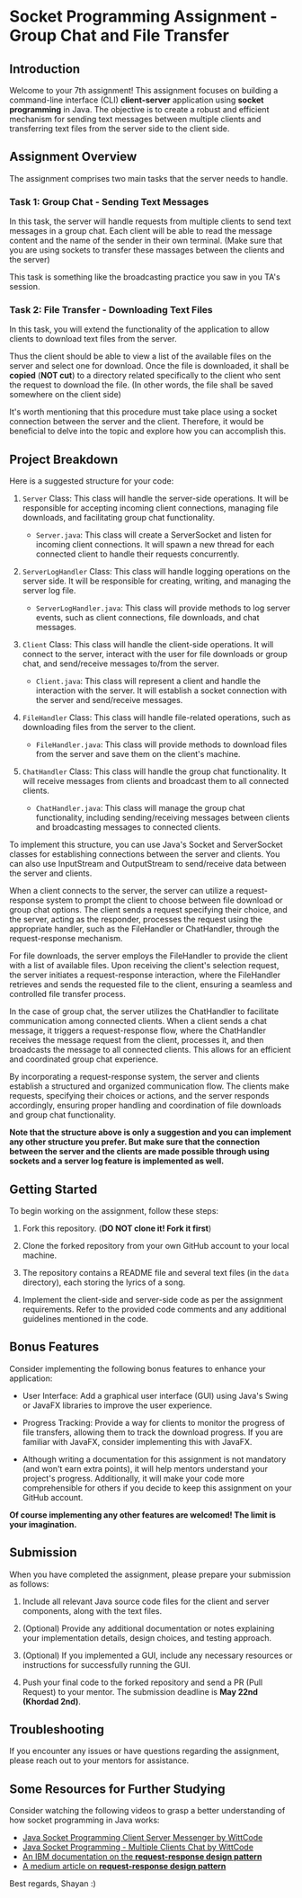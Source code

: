 # Socket Programming Assignment - Group Chat and File Transfer

## Introduction
Welcome to your 7th assignment! This assignment focuses on building a command-line interface (CLI) **client-server** application using **socket programming** in Java. The objective is to create a robust and efficient mechanism for sending text messages between multiple clients and transferring text files from the server side to the client side.

## Assignment Overview
The assignment comprises two main tasks that the server needs to handle.

### Task 1: Group Chat - Sending Text Messages
In this task, the server will handle requests from multiple clients to send text messages in a group chat. Each client will be able to read the message content and the name of the sender in their own terminal. (Make sure that you are using sockets to transfer these massages between the clients and the server)

This task is something like the broadcasting practice you saw in you TA's session.

### Task 2: File Transfer - Downloading Text Files
In this task, you will extend the functionality of the application to allow clients to download text files from the server.

Thus the client should be able to view a list of the available files on the server and select one for download. Once the file is downloaded, it shall be **copied** (**NOT cut**) to a directory related specifically to the client who sent the request to download the file. (In other words, the file shall be saved somewhere on the client side)

It's worth mentioning that this procedure must take place using a socket connection between the server and the client. Therefore, it would be beneficial to delve into the topic and explore how you can accomplish this.

## Project Breakdown
Here is a suggested structure for your code:

1. `Server` Class: This class will handle the server-side operations. It will be responsible for accepting incoming client connections, managing file downloads, and facilitating group chat functionality.
    - `Server.java`: This class will create a ServerSocket and listen for incoming client connections. It will spawn a new thread for each connected client to handle their requests concurrently.

2. `ServerLogHandler` Class: This class will handle logging operations on the server side. It will be responsible for creating, writing, and managing the server log file.

    - `ServerLogHandler.java`: This class will provide methods to log server events, such as client connections, file downloads, and chat messages.

3. `Client` Class: This class will handle the client-side operations. It will connect to the server, interact with the user for file downloads or group chat, and send/receive messages to/from the server.
    - `Client.java`: This class will represent a client and handle the interaction with the server. It will establish a socket connection with the server and send/receive messages.

4. `FileHandler` Class: This class will handle file-related operations, such as downloading files from the server to the client.
    - `FileHandler.java`: This class will provide methods to download files from the server and save them on the client's machine.

5. `ChatHandler` Class: This class will handle the group chat functionality. It will receive messages from clients and broadcast them to all connected clients.
    - `ChatHandler.java`: This class will manage the group chat functionality, including sending/receiving messages between clients and broadcasting messages to connected clients.


To implement this structure, you can use Java's Socket and ServerSocket classes for establishing connections between the server and clients. You can also use InputStream and OutputStream to send/receive data between the server and clients.

When a client connects to the server, the server can utilize a request-response system to prompt the client to choose between file download or group chat options. The client sends a request specifying their choice, and the server, acting as the responder, processes the request using the appropriate handler, such as the FileHandler or ChatHandler, through the request-response mechanism.

For file downloads, the server employs the FileHandler to provide the client with a list of available files. Upon receiving the client's selection request, the server initiates a request-response interaction, where the FileHandler retrieves and sends the requested file to the client, ensuring a seamless and controlled file transfer process.

In the case of group chat, the server utilizes the ChatHandler to facilitate communication among connected clients. When a client sends a chat message, it triggers a request-response flow, where the ChatHandler receives the message request from the client, processes it, and then broadcasts the message to all connected clients. This allows for an efficient and coordinated group chat experience.

By incorporating a request-response system, the server and clients establish a structured and organized communication flow. The clients make requests, specifying their choices or actions, and the server responds accordingly, ensuring proper handling and coordination of file downloads and group chat functionality.

**Note that the structure above is only a suggestion and you can implement any other structure you prefer. But make sure that the connection between the server and the clients are made possible through using sockets and a server log feature is implemented as well.**


## Getting Started
To begin working on the assignment, follow these steps:

1. Fork this repository. (**DO NOT clone it! Fork it first**)

2. Clone the forked repository from your own GitHub account to your local machine.

3. The repository contains a README file and several text files (in the `data` directory), each storing the lyrics of a song.

4. Implement the client-side and server-side code as per the assignment requirements. Refer to the provided code comments and any additional guidelines mentioned in the code.

## Bonus Features
Consider implementing the following bonus features to enhance your application:

- User Interface: Add a graphical user interface (GUI) using Java's Swing or JavaFX libraries to improve the user experience.

- Progress Tracking: Provide a way for clients to monitor the progress of file transfers, allowing them to track the download progress. If you are familiar with JavaFX, consider implementing this with JavaFX.

- Although writing a documentation for this assignment is not mandatory (and won't earn extra points), it will help mentors understand your project's progress. Additionally, it will make your code more comprehensible for others if you decide to keep this assignment on your GitHub account.

**Of course implementing any other features are welcomed! The limit is your imagination.**

## Submission
When you have completed the assignment, please prepare your submission as follows:

1. Include all relevant Java source code files for the client and server components, along with the text files.

2. (Optional) Provide any additional documentation or notes explaining your implementation details, design choices, and testing approach.

3. (Optional) If you implemented a GUI, include any necessary resources or instructions for successfully running the GUI.

4. Push your final code to the forked repository and send a PR (Pull Request) to your mentor. The submission deadline is **May 22nd (Khordad 2nd)**.

## Troubleshooting
If you encounter any issues or have questions regarding the assignment, please reach out to your mentors for assistance.

## Some Resources for Further Studying
Consider watching the following videos to grasp a better understanding of how socket programming in Java works:
- [Java Socket Programming Client Server Messenger by WittCode](https://youtu.be/gchR3DpY-8Q?si=dSyRSnFmB6fLIpej)
- [Java Socket Programming - Multiple Clients Chat by WittCode](https://www.youtube.com/watch?v=gLfuZrrfKes&t=739s)
- [An IBM documentation on the **request-response design pattern**](https://developer.ibm.com/articles/awb-request-response-messaging-pattern-introduction/)
- [A medium article on **request-response design pattern**](https://ritikchourasiya.medium.com/request-response-a-deep-dive-into-backend-communication-design-pattern-47d641d9eb90)


Best regards,
Shayan :)